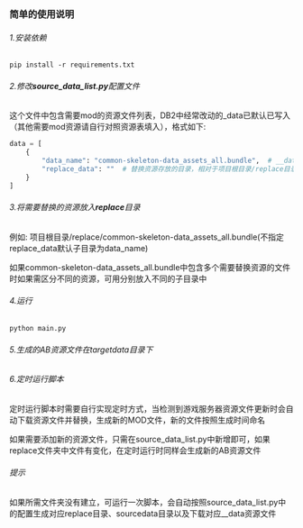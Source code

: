 ### 简单的使用说明
###### 1.安装依赖
```shell
pip install -r requirements.txt
```
###### 2.修改**source_data_list.py**配置文件
这个文件中包含需要mod的资源文件列表，DB2中经常改动的_data已默认已写入（其他需要mod资源请自行对照资源表填入），格式如下:
```python
data = [
    {
        "data_name": "common-skeleton-data_assets_all.bundle",  # __data对应的资源名称
        "replace_data": ""  # 替换资源存放的目录，相对于项目根目录/replace目录的路径,不填默认为: 项目根目录{data_name}
    }
]
```

###### 3.将需要替换的资源放入**replace**目录

例如: 项目根目录/replace/common-skeleton-data_assets_all.bundle(不指定replace_data默认子目录为data_name)

如果common-skeleton-data_assets_all.bundle中包含多个需要替换资源的文件时如果需区分不同的资源，可用分别放入不同的子目录中

###### 4.运行
```shell
python main.py
```

###### 5.生成的AB资源文件在targetdata目录下
###### 6.定时运行脚本
定时运行脚本时需要自行实现定时方式，当检测到游戏服务器资源文件更新时会自动下载资源文件并替换，生成新的MOD文件，新的文件按照生成时间命名

如果需要添加新的资源文件，只需在source_data_list.py中新增即可，如果replace文件夹中文件有变化，在定时运行时同样会生成新的AB资源文件

###### 提示
如果所需文件夹没有建立，可运行一次脚本，会自动按照source_data_list.py中的配置生成对应replace目录、sourcedata目录以及下载对应__data资源文件